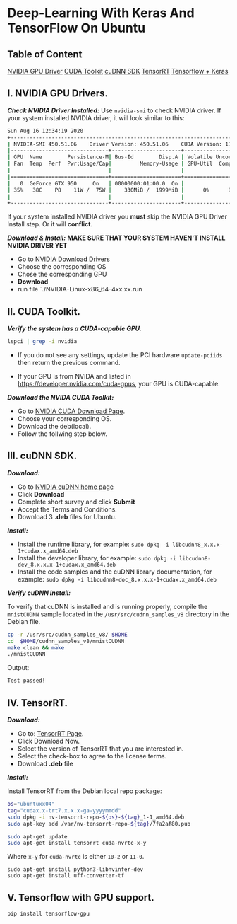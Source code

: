 # Deep-Learning With Keras And TensorFlow On Ubuntu

## Table of Content

[NVIDIA GPU Driver](https://github.com/CuteBoiz/)
[CUDA Toolkit](https://github.com/CuteBoiz/)
[cuDNN SDK](https://github.com/CuteBoiz/)
[TensorRT](https://github.com/CuteBoiz/)
[Tensorflow + Keras](https://github.com/CuteBoiz/)


## I. NVIDIA GPU Drivers.

***Check NVIDIA Driver Installed:***
Use `nvidia-smi` to check NVIDIA driver. If your system installed NVIDIA driver, it will look similar to this:
```sh
Sun Aug 16 12:34:19 2020       
+-----------------------------------------------------------------------------+
| NVIDIA-SMI 450.51.06    Driver Version: 450.51.06    CUDA Version: 11.0     |
|-------------------------------+----------------------+----------------------+
| GPU  Name        Persistence-M| Bus-Id        Disp.A | Volatile Uncorr. ECC |
| Fan  Temp  Perf  Pwr:Usage/Cap|         Memory-Usage | GPU-Util  Compute M. |
|                               |                      |               MIG M. |
|===============================+======================+======================|
|   0  GeForce GTX 950     On   | 00000000:01:00.0  On |                  N/A |
| 35%   38C    P8    11W /  75W |    330MiB /  1999MiB |      0%      Default |
|                               |                      |                  N/A |
+-------------------------------+----------------------+----------------------+
```                                                                             
If your system installed NVIDIA driver you **must** skip the NVIDIA GPU Driver Install step. Or it will **conflict**.

***Download & Install:***
**MAKE SURE THAT YOUR SYSTEM HAVEN'T INSTALL NVIDIA DRIVER YET**
- Go to [NVIDIA Download Drivers](https://www.nvidia.com/download/index.aspx?lang=en-us)
- Choose the corresponding OS
- Chose the corresponding GPU
- **Download**
- run file `./NVIDIA-Linux-x86_64-4xx.xx.run

## II. CUDA Toolkit.

***Verify the system has a CUDA-capable GPU.***  

```sh 
lspci | grep -i nvidia
```
- If you do not see any settings, update the PCI hardware `update-pciids` then return the previous command.

- If your GPU is from NVIDA and listed in https://developer.nvidia.com/cuda-gpus, your GPU is CUDA-capable.

***Download the NVIDA CUDA Toolkit:*** 

- Go to [NVIDIA CUDA Download Page](https://developer.nvidia.com/cuda-downloads).
- Choose your corresponding OS.
- Download the deb(local).
- Follow the follwing step below.

## III. cuDNN SDK.

***Download:***

- Go to [NVIDIA cuDNN home page](https://developer.nvidia.com/cudnn)
- Click **Download**
- Complete short survey and click **Submit**
- Accept the Terms and Conditions.
- Download 3 **.deb** files for Ubuntu.


***Install:***

- Install the runtime library, for example: `sudo dpkg -i libcudnn8_x.x.x-1+cudax.x_amd64.deb`
- Install the developer library, for example: `sudo dpkg -i libcudnn8-dev_8.x.x.x-1+cudax.x_amd64.deb`
- Install the code samples and the cuDNN library documentation, for example: `sudo dpkg -i libcudnn8-doc_8.x.x.x-1+cudax.x_amd64.deb`

***Verify cuDNN Install:***

To verify that cuDNN is installed and is running properly, compile the `mnistCUDNN` sample located in the `/usr/src/cudnn_samples_v8` directory in the Debian file.

```sh
cp -r /usr/src/cudnn_samples_v8/ $HOME
cd  $HOME/cudnn_samples_v8/mnistCUDNN
make clean && make
./mnistCUDNN

```
Output:
```sh 
Test passed!
```

## IV. TensorRT.

***Download:***
- Go to: [TensorRT Page](https://developer.nvidia.com/tensorrt).
- Click Download Now.
- Select the version of TensorRT that you are interested in.
- Select the check-box to agree to the license terms.
- Download **.deb** file 

***Install:*** 

Install TensorRT from the Debian local repo package:
```sh
os="ubuntuxx04"
tag="cudax.x-trt7.x.x.x-ga-yyyymmdd"
sudo dpkg -i nv-tensorrt-repo-${os}-${tag}_1-1_amd64.deb
sudo apt-key add /var/nv-tensorrt-repo-${tag}/7fa2af80.pub

sudo apt-get update
sudo apt-get install tensorrt cuda-nvrtc-x-y
```
Where `x-y` for `cuda-nvrtc` is either `10-2` or `11-0`.

```
sudo apt-get install python3-libnvinfer-dev
sudo apt-get install uff-converter-tf
```

## V. Tensorflow with GPU support. 

```sh
pip install tensorflow-gpu
```










